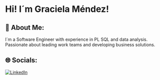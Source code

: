 
# Hi! I´m Graciela Méndez!

## 💫 About Me:
I´m a Software Engineer with experience in PL SQL and data analysis.
Passionate about leading work teams and developing business solutions. 

## 🌐 Socials:
[![LinkedIn](https://img.shields.io/badge/LinkedIn-%230077B5.svg?logo=linkedin&logoColor=white)](https://linkedin.com/in/https://www.linkedin.com/in/graciela-mendez/) 
